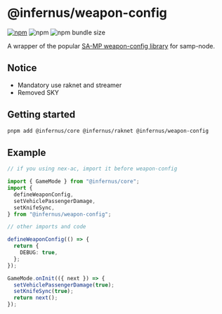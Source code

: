 # @infernus/weapon-config

[![npm](https://img.shields.io/npm/v/@infernus/weapon-config)](https://www.npmjs.com/package/@infernus/weapon-config) ![npm](https://img.shields.io/npm/dy/@infernus/weapon-config) ![npm bundle size](https://img.shields.io/bundlephobia/minzip/@infernus/weapon-config)

A wrapper of the popular [SA-MP weapon-config library](https://github.com/oscar-broman/samp-weapon-config) for samp-node.

## Notice

- Mandatory use raknet and streamer
- Removed SKY

## Getting started

```sh
pnpm add @infernus/core @infernus/raknet @infernus/weapon-config
```

## Example

```ts
// if you using nex-ac, import it before weapon-config

import { GameMode } from "@infernus/core";
import {
  defineWeaponConfig,
  setVehiclePassengerDamage,
  setKnifeSync,
} from "@infernus/weapon-config";

// other imports and code

defineWeaponConfig(() => {
  return {
    DEBUG: true,
  };
});

GameMode.onInit(({ next }) => {
  setVehiclePassengerDamage(true);
  setKnifeSync(true);
  return next();
});
```
